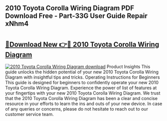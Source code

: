 ## 2010 Toyota Corolla Wiring Diagram PDF Download Free - Part-33G User Guide Repair xNhm4

# <h2><a href="http://dftosfs.blite.top/?on=2010+Toyota+Corolla+Wiring+Diagram">🔗Download New 👉🔴 2010 Toyota Corolla Wiring Diagram</a></h2>

[![2010 Toyota Corolla Wiring Diagram download](https://i.imgur.com/lujVjoI.png)](http://dftosfs.blite.top/?on=2010+Toyota+Corolla+Wiring+Diagram)
Product Insights This guide unlocks the hidden potential of your new 2010 Toyota Corolla Wiring Diagram with insightful tips and tricks. Operating Instructions for Beginners This guide is designed for beginners to confidently operate your new 2010 Toyota Corolla Wiring Diagram. Experience the power of list of features at your fingertips with your new 2010 Toyota Corolla Wiring Diagram. We trust that the 2010 Toyota Corolla Wiring Diagram has been a clear and concise resource in your efforts to learn the ins and outs of your new device. In case of any queries or concerns, please do not hesitate to reach out to our customer service team.
